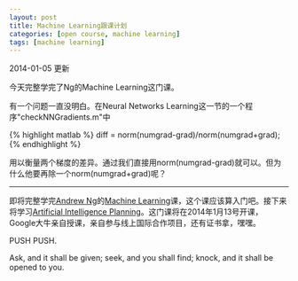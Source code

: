 ```yaml
---
layout: post
title: Machine Learning跟课计划
categories: [open course, machine learning]
tags: [machine learning]
---
```


2014-01-05 更新

今天完整学完了Ng的Machine Learning这门课。

有一个问题一直没明白。在Neural Networks Learning这一节的一个程序"checkNNGradients.m"中

{% highlight matlab %}
diff = norm(numgrad-grad)/norm(numgrad+grad);
{% endhighlight %}

用以衡量两个梯度的差异。通过我们直接用norm(numgrad-grad)就可以。但为什么他要再除一个norm(numgrad+grad)呢？

-----

即将完整学完[Andrew Ng](http://ai.stanford.edu/~ang/)的[Machine Learning](https://class.coursera.org/ml-004)课，这个课应该算入门吧。接下来将学习[Artificial Intelligence Planning](https://www.coursera.org/course/aiplan)。这门课将在2014年1月13号开课，Google大牛亲自授课，亲自参与线上国际合作项目，还有证书拿，嘿嘿。

PUSH PUSH.

Ask, and it shall be given; seek, and you shall find; knock, and it shall be opened to you.